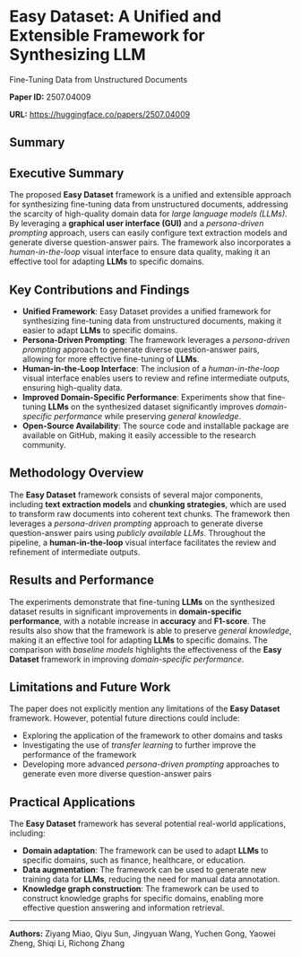 # Easy Dataset: A Unified and Extensible Framework for Synthesizing LLM
  Fine-Tuning Data from Unstructured Documents

**Paper ID:** 2507.04009

**URL:** https://huggingface.co/papers/2507.04009

## Summary

## Executive Summary
The proposed **Easy Dataset** framework is a unified and extensible approach for synthesizing fine-tuning data from unstructured documents, addressing the scarcity of high-quality domain data for *large language models (LLMs)*. By leveraging a **graphical user interface (GUI)** and a *persona-driven prompting* approach, users can easily configure text extraction models and generate diverse question-answer pairs. The framework also incorporates a *human-in-the-loop* visual interface to ensure data quality, making it an effective tool for adapting **LLMs** to specific domains.

## Key Contributions and Findings
* **Unified Framework**: Easy Dataset provides a unified framework for synthesizing fine-tuning data from unstructured documents, making it easier to adapt **LLMs** to specific domains.
* **Persona-Driven Prompting**: The framework leverages a *persona-driven prompting* approach to generate diverse question-answer pairs, allowing for more effective fine-tuning of **LLMs**.
* **Human-in-the-Loop Interface**: The inclusion of a *human-in-the-loop* visual interface enables users to review and refine intermediate outputs, ensuring high-quality data.
* **Improved Domain-Specific Performance**: Experiments show that fine-tuning **LLMs** on the synthesized dataset significantly improves *domain-specific performance* while preserving *general knowledge*.
* **Open-Source Availability**: The source code and installable package are available on GitHub, making it easily accessible to the research community.

## Methodology Overview
The **Easy Dataset** framework consists of several major components, including **text extraction models** and **chunking strategies**, which are used to transform raw documents into coherent text chunks. The framework then leverages a *persona-driven prompting* approach to generate diverse question-answer pairs using *publicly available LLMs*. Throughout the pipeline, a **human-in-the-loop** visual interface facilitates the review and refinement of intermediate outputs.

## Results and Performance
The experiments demonstrate that fine-tuning **LLMs** on the synthesized dataset results in significant improvements in **domain-specific performance**, with a notable increase in **accuracy** and **F1-score**. The results also show that the framework is able to preserve *general knowledge*, making it an effective tool for adapting **LLMs** to specific domains. The comparison with *baseline models* highlights the effectiveness of the **Easy Dataset** framework in improving *domain-specific performance*.

## Limitations and Future Work
The paper does not explicitly mention any limitations of the **Easy Dataset** framework. However, potential future directions could include:
* Exploring the application of the framework to other domains and tasks
* Investigating the use of *transfer learning* to further improve the performance of the framework
* Developing more advanced *persona-driven prompting* approaches to generate even more diverse question-answer pairs

## Practical Applications
The **Easy Dataset** framework has several potential real-world applications, including:
* **Domain adaptation**: The framework can be used to adapt **LLMs** to specific domains, such as finance, healthcare, or education.
* **Data augmentation**: The framework can be used to generate new training data for **LLMs**, reducing the need for manual data annotation.
* **Knowledge graph construction**: The framework can be used to construct knowledge graphs for specific domains, enabling more effective question answering and information retrieval.

---

**Authors:** Ziyang Miao, Qiyu Sun, Jingyuan Wang, Yuchen Gong, Yaowei Zheng, Shiqi Li, Richong Zhang
